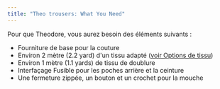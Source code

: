```yaml
---
title: "Theo trousers: What You Need"
---
```


Pour que Theodore, vous aurez besoin des éléments suivants :

- Fourniture de base pour la couture
- Environ 2 mètre (2.2 yard) d'un tissu adapté ([voir Options de tissu](/docs/patterns/theo/fabric))
- Environ 1 mètre (1.1 yards) de tissu de doublure
- Interfaçage Fusible pour les poches arrière et la ceinture
- Une fermeture zippée, un bouton et un crochet pour la mouche
